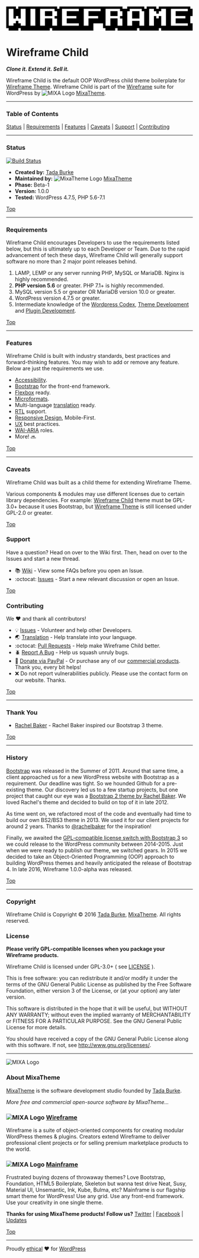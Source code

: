 ![Wireframe IDE](wireframe_usr/img/mixatheme-wireframe-logo-fill.gif)

# Wireframe Child

***Clone it. Extend it. Sell it.***

Wireframe Child is the default OOP WordPress child theme boilerplate for [Wireframe Theme](https://github.com/mixatheme/wireframe-theme). Wireframe Child is part of the [Wireframe](https://github.com/mixatheme/Wireframe) suite for WordPress by ![MIXA Logo](https://avatars3.githubusercontent.com/u/16634291?v=3&s=16) [MixaTheme](https://github.com/mixatheme/wireframe-child#about-mixatheme).

---

### Table of Contents

[Status](https://github.com/mixatheme/wireframe-child#status) | [Requirements](https://github.com/mixatheme/wireframe-child#requirements) | [Features](https://github.com/mixatheme/wireframe-child#features) | [Caveats](https://github.com/mixatheme/wireframe-child#caveats) | [Support](https://github.com/mixatheme/wireframe-child#support) | [Contributing](https://github.com/mixatheme/wireframe-child#contributing)

---

### Status

[![Build Status](https://travis-ci.org/mixatheme/wireframe-theme.svg?branch=master)](https://travis-ci.org/mixatheme/wireframe-child)

* **Created by:** [Tada Burke](https://twitter.com/tadaburke)
* **Maintained by:** ![MixaTheme Logo](https://avatars3.githubusercontent.com/u/16634291?v=3&s=16) [MixaTheme](https://github.com/mixatheme/wireframe-child#about-mixatheme)
* **Phase:** Beta-1
* **Version:** 1.0.0
* **Tested:** WordPress 4.7.5, PHP 5.6-7.1

[Top](https://github.com/mixatheme/wireframe-child#wireframe-child)

---

### Requirements

Wireframe Child encourages Developers to use the requirements listed below, but this is ultimately up to each Developer or Team. Due to the rapid advancement of tech these days, Wireframe Child will generally support software no more than 2 major point releases behind.

1. LAMP, LEMP or any server running PHP, MySQL or MariaDB. Nginx is highly recommended.
2. **PHP version 5.6** or greater. PHP 7.1+ is highly recommended.
3. MySQL version 5.5 or greater OR MariaDB version 10.0 or greater.
4. WordPress version 4.7.5 or greater.
5. Intermediate knowledge of the [Wordpress Codex](https://codex.wordpress.org), [Theme Development](https://developer.wordpress.org/themes/) and [Plugin Development](https://developer.wordpress.org/plugins/).

[Top](https://github.com/mixatheme/wireframe-child#wireframe-child)

---

### Features
Wireframe Child is built with industry standards, best practices and forward-thinking features. You may wish to add or remove any feature. Below are just the requirements we use.

* [Accessibility](https://make.wordpress.org/accessibility/handbook/).
* [Bootstrap](https://getbootstrap.com) for the front-end framework.
* [Flexbox](https://www.w3.org/TR/2016/CR-css-flexbox-1-20160526/) ready.
* [Microformats](http://microformats.org/).
* Multi-language [translation](https://make.wordpress.org/polyglots/handbook/) ready.
* [RTL](https://codex.wordpress.org/Right-to-Left_Language_Support) support.
* [Responsive Design](https://en.wikipedia.org/wiki/Responsive_web_design), Mobile-First.
* [UX](https://en.wikipedia.org/wiki/User_experience) best practices.
* [WAI-ARIA](https://www.w3.org/TR/wai-aria/roles) roles.
* More! :soon:

[Top](https://github.com/mixatheme/wireframe-child#wireframe-child)

---

### Caveats

Wireframe Child was built as a child theme for extending Wireframe Theme.

Various components & modules may use different licenses due to certain library dependencies. For example: [Wireframe Child](https://github.com/mixatheme/wireframe-child/) theme must be GPL-3.0+ because it uses Bootstrap, but [Wireframe Theme](https://github.com/mixatheme/wireframe-theme/) is still licensed under GPL-2.0 or greater.

[Top](https://github.com/mixatheme/wireframe-child#wireframe-child)

### Support

Have a question? Head on over to the Wiki first. Then, head on over to the Issues and start a new thread.

* :books: [Wiki](https://github.com/mixatheme/wireframe-child/wiki) - View some FAQs before you open an Issue.
* :octocat: [Issues](https://github.com/mixatheme/wireframe-child/issues) - Start a new relevant discussion or open an Issue.

[Top](https://github.com/mixatheme/wireframe-child#wireframe-child)

### Contributing

We :heart: and thank all contributors!

* :bulb: [Issues](https://github.com/mixatheme/wireframe-child/issues) - Volunteer and help other Developers.
* :earth_asia: [Translation](https://github.com/mixatheme/wireframe-child/issues) - Help translate into your language.
* :octocat: [Pull Requests](https://github.com/mixatheme/wireframe-child/wiki/Pull-Requests) - Help make Wireframe Child better.
* :beetle: [Report A Bug](https://github.com/mixatheme/wireframe-child/issues) - Help us squash unruly bugs.
* :gift: [Donate via PayPal](https://www.paypal.com/cgi-bin/webscr?cmd=_s-xclick&hosted_button_id=KVFZAV7646BEL) - Or purchase any of our [commercial products](https://github.com/mixatheme/wireframe-child#about-mixatheme). Thank you, every bit helps!
* :x: Do not report vulnerabilities publicly. Please use the contact form on our website. Thanks.

[Top](https://github.com/mixatheme/wireframe-child#wireframe-child)

---

### Thank You

* [Rachel Baker](https://github.com/rachelbaker) - Rachel Baker inspired our Bootstrap 3 theme.

[Top](https://github.com/mixatheme/wireframe-child#wireframe-child)

---

### History

[Bootstrap](https://getbootstrap.com) was released in the Summer of 2011. Around that same time, a client approached us for a new WordPress website with Bootstrap as a requirement. Our deadline was tight. So we hounded Github for a pre-existing theme. Our discovery led us to a few startup projects, but one project that caught our eye was a [Bootstrap 2 theme by Rachel Baker](https://github.com/rachelbaker/bootstrapwp-Twitter-Bootstrap-for-WordPress). We loved Rachel's theme and decided to build on top of it in late 2012.

As time went on, we refactored most of the code and eventually had time to build our own BS2/BS3 theme in 2013. We used it for our client projects for around 2 years. Thanks to [@rachelbaker](https://github.com/rachelbaker) for the inspiration!

Finally, we awaited the [GPL-compatible license switch with Bootstrap 3](https://github.com/twbs/bootstrap/issues/2054) so we could release to the WordPress community between 2014-2015. Just when we were ready to publish our theme, we switched gears. In 2015 we decided to take an Object-Oriented Programming (OOP) approach to building WordPress themes and heavily anticipated the release of Bootstrap 4. In late 2016, Wireframe 1.0.0-alpha was released.

[Top](https://github.com/mixatheme/wireframe-child#wireframe-child)

---

### Copyright

Wireframe Child is Copyright © 2016 [Tada Burke](https://twitter.com/tadaburke), [MixaTheme](https://mixatheme.com). All rights reserved.<br>

### License

**Please verify GPL-compatible licenses when you package your Wireframe products.**

Wireframe Child is licensed under GPL-3.0+ ( see [LICENSE](https://github.com/mixatheme/wireframe-child/blob/master/LICENSE) ).

This is free software: you can redistribute it and/or modify it under the terms of the GNU General Public License as published by the Free Software Foundation, either version 3 of the License, or (at your option) any later version.

This software is distributed in the hope that it will be useful, but WITHOUT ANY WARRANTY; without even the implied warranty of MERCHANTABILITY or FITNESS FOR A PARTICULAR PURPOSE.  See the GNU General Public License for more details.

You should have received a copy of the GNU General Public License along with this software.  If not, see <http://www.gnu.org/licenses/>.

---

![MIXA Logo](https://avatars3.githubusercontent.com/u/16634291?v=3&s=120)

### About MixaTheme

[MixaTheme](https://mixatheme.com) is the software development studio founded by [Tada Burke](https://twitter.com/tadaburke).

*More free and commercial open-source software by MixaTheme...*

### ![MIXA Logo](https://avatars3.githubusercontent.com/u/16634291?v=3&s=20)&nbsp;[Wireframe](https://github.com/mixatheme/Wireframe)
Wireframe is a suite of object-oriented components for creating modular WordPress themes & plugins. Creators extend Wireframe to deliver professional client projects or for selling premium marketplace products to the world.

### ![MIXA Logo](https://avatars3.githubusercontent.com/u/16634291?v=3&s=20)&nbsp;[Mainframe](https://mixatheme.com)
Frustrated buying dozens of throwaway themes? Love Bootstrap, Foundation, HTML5 Boilerplate, Skeleton but wanna test drive Neat, Susy, Material UI, Unsemantic, Ink, Kube, Bulma, etc? Mainframe is our flagship smart theme for WordPress! Use any grid. Use any front-end framework. Use your creativity in one single theme.

**Thanks for using MixaTheme products! Follow us?** [Twitter](https://twitter.com/mixatheme) | [Facebook](https://facebook.com/MixaTheme) | [Updates](https://mixatheme.com)

[Top](https://github.com/mixatheme/wireframe-child#wireframe-child)

---
Proudly [ethical](https://github.com/mixatheme/wireframe-ethics) :heart: for [WordPress](https://wordpress.org)
